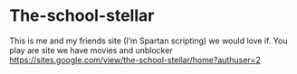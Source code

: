 # The-school-stellar
This is me and my friends site (I’m Spartan scripting) we would love if. You play are site we have movies and unblocker 
https://sites.google.com/view/the-school-stellar/home?authuser=2
